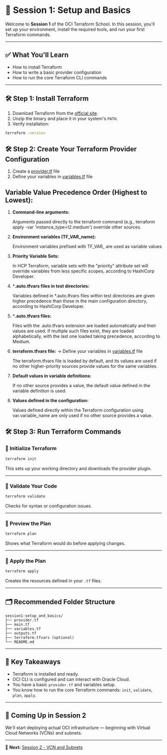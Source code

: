 # 🌱 Session 1: Setup and Basics

Welcome to **Session 1** of the OCI Terraform School. In this session, you'll set up your environment, install the required tools, and run your first Terraform commands.

---

## ✅ What You'll Learn

- How to install Terraform
- How to write a basic provider configuration
- How to run the core Terraform CLI commands

---

## 🛠 Step 1: Install Terraform

1. Download Terraform from the [official site](https://developer.hashicorp.com/terraform/downloads).
2. Unzip the binary and place it in your system's `PATH`.
3. Verify installation:

```bash
terraform -version
```

## 🛠 Step 2: Create Your Terraform Provider Configuration

1. Create a [provider.tf](provider.tf) file
2. Define your variables in [variables.tf](variables.tf) file
            
## **Variable Value Precedence Order (Highest to Lowest):**
1. **Command-line arguments:**
 
    Arguments passed directly to the terraform command (e.g., terraform apply -var 'instance_type=t2.medium') override other sources.

2. **Environment variables (TF_VAR_name):**

    Environment variables prefixed with TF_VAR_ are used as variable values 
            
3. **Priority Variable Sets:**
            
    In HCP Terraform, variable sets with the "priority" attribute set will override variables from less specific scopes, according to HashiCorp Developer. 
            
4. ***.auto.tfvars files in test directories:**
            
    Variables defined in *.auto.tfvars files within test directories are given higher precedence than those in the main configuration directory, according to HashiCorp Developer. 
            
5. ***.auto.tfvars files:**
            
    Files with the .auto.tfvars extension are loaded automatically and their values are used. If multiple such files exist, they are loaded alphabetically, with the last one loaded taking precedence, according to Medium. 
            
6. **terraform.tfvars file:** -> Define your variables in [variables.tf](variables.tf) file
            
    The terraform.tfvars file is loaded by default, and its values are used if no other higher-priority sources provide values for the same variables. 
            
7. **Default values in variable definitions:**
            
    If no other source provides a value, the default value defined in the variable definition is used. 
            
8. **Values defined in the configuration:**

    Values defined directly within the Terraform configuration using var.variable_name are only used if no other source provides a value.        


## 🛠 Step 3: Run Terraform Commands

### 🔸 Initialize Terraform

```bash
terraform init
```

This sets up your working directory and downloads the provider plugin.

---

### 🔸 Validate Your Code

```bash
terraform validate
```

Checks for syntax or configuration issues.

---

### 🔸 Preview the Plan

```bash
terraform plan
```

Shows what Terraform would do before applying changes.

---

### 🔸 Apply the Plan

```bash
terraform apply
```

Creates the resources defined in your `.tf` files.

---

## 🗂 Recommended Folder Structure

```
session1-setup_and_basics/
├── provider.tf
├── main.tf
├── variables.tf
├── outputs.tf
├── terraform.tfvars (optional)
└── README.md
```

---

## 🧠 Key Takeaways

- Terraform is installed and ready.
- OCI CLI is configured and can interact with Oracle Cloud.
- You have a basic `provider.tf` and variables setup.
- You know how to run the core Terraform commands: `init`, `validate`, `plan`, `apply`.

---

## 🚀 Coming Up in Session 2

We'll start deploying actual OCI infrastructure — beginning with Virtual Cloud Networks (VCNs) and subnets.

---

📁 **Next:** [Session 2 - VCN and Subnets](../session2_vcn_and_subnet/README.md)
